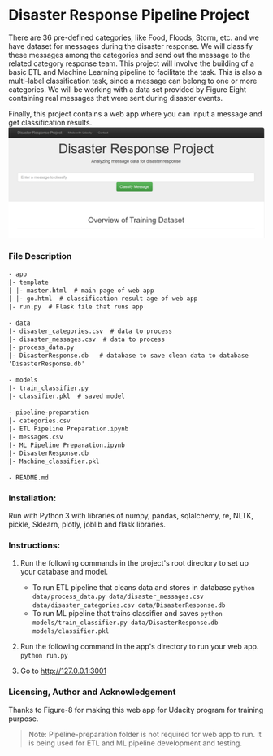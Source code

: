# Disaster Response Pipeline Project
There are 36 pre-defined categories, like Food, Floods, Storm, etc. and we have dataset for messages during the disaster response. We will classify these messages among the categories and send out the message to the related category response team. This project will involve the building of a basic ETL and Machine Learning pipeline to facilitate the task. This is also a multi-label classification task, since a message can belong to one or more categories. We will be working with a data set provided by Figure Eight containing real messages that were sent during disaster events.

Finally, this project contains a web app where you can input a message and get classification results.
![alt text](image.png)

### File Description
    - app
    |- template
    | |- master.html  # main page of web app
    | |- go.html  # classification result age of web app
    |- run.py  # Flask file that runs app

    - data
    |- disaster_categories.csv  # data to process 
    |- disaster_messages.csv  # data to process
    |- process_data.py
    |- DisasterResponse.db   # database to save clean data to database 'DisasterResponse.db'

    - models
    |- train_classifier.py
    |- classifier.pkl  # saved model 

    - pipeline-preparation
    |- categories.csv
    |- ETL Pipeline Preparation.ipynb
    |- messages.csv
    |- ML Pipeline Preparation.ipynb
    |- DisasterResponse.db
    |- Machine_classifier.pkl

    - README.md

### Installation:
Run with Python 3 with libraries of numpy, pandas, sqlalchemy, re, NLTK, pickle, Sklearn,
plotly, joblib and flask libraries.

### Instructions:
1. Run the following commands in the project's root directory to set up your database and model.

    - To run ETL pipeline that cleans data and stores in database
        `python data/process_data.py data/disaster_messages.csv data/disaster_categories.csv data/DisasterResponse.db`
    - To run ML pipeline that trains classifier and saves
        `python models/train_classifier.py data/DisasterResponse.db models/classifier.pkl`

2. Run the following command in the app's directory to run your web app.
    `python run.py`

3. Go to http://127.0.0.1:3001

### Licensing, Author and Acknowledgement
Thanks to Figure-8 for making this web app for Udacity program for training purpose.

> Note: Pipeline-preparation folder is not required for web app to run. It is being used for ETL and ML pipeline development and testing.
